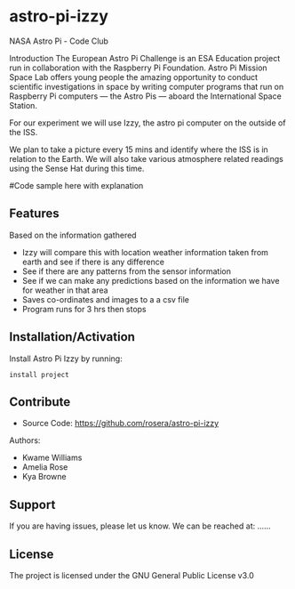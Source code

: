 # astro-pi-izzy
NASA Astro Pi - Code Club

Introduction
The European Astro Pi Challenge is an ESA Education project run in collaboration with the Raspberry Pi Foundation. Astro Pi Mission Space Lab offers young people the amazing opportunity to conduct scientific investigations in space by writing computer programs that run on Raspberry Pi computers — the Astro Pis — aboard the International Space Station.

For our experiment we will use Izzy, the astro pi computer on the outside of the ISS. 

We plan to take a picture every 15 mins and identify where the ISS is in relation to the Earth. We will also take various atmosphere related readings using the Sense Hat during this time. 

#Code sample here with explanation

Features
--------
Based on the information gathered 

- Izzy will compare this with location weather information taken from earth and see if there is any difference
- See if there are any patterns from the sensor information
- See if we can make any predictions based on the information we have for weather in that area
- Saves co-ordinates and images to a a csv file
- Program runs for 3 hrs then stops


Installation/Activation
------------

Install Astro Pi Izzy by running:

    install project

Contribute
----------

- Source Code: https://github.com/rosera/astro-pi-izzy

Authors:
 - Kwame Williams
 - Amelia Rose
 - Kya Browne

Support
-------

If you are having issues, please let us know.
We can be reached at: ......

License
-------

The project is licensed under the GNU General Public License v3.0
